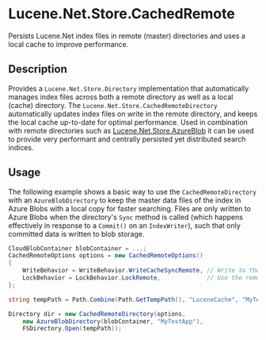 # Lucene.Net.Store.CachedRemote

Persists Lucene.Net index files in remote (master) directories and uses a local cache to improve performance.

## Description

Provides a `Lucene.Net.Store.Directory` implementation that automatically manages index files across both a
remote directory as well as a local (cache) directory. The `Lucene.Net.Store.CachedRemoteDirectory` automatically
updates index files on write in the remote directory, and keeps the local cache up-to-date for optimal performance.
Used in combination with remote directories such as [Lucene.Net.Store.AzureBlob](https://gitlab.com/rokeller/lucene.net.store.azureblob)
it can be used to provide very performant and centrally persisted yet distributed search indices.

## Usage

The following example shows a basic way to use the `CachedRemoteDirectory` with an `AzureBlobDirectory` to keep the
master data files of the index in Azure Blobs with a local copy for faster searching. Files are only written to Azure
Blobs when the directory's `Sync` method is called (which happens effectively in response to a `Commit()` on an
`IndexWriter`), such that only committed data is written to blob storage.

```c#
CloudBlobContainer blobContainer = ...;
CachedRemoteOptions options = new CachedRemoteOptions()
{
    WriteBehavior = WriteBehavior.WriteCacheSyncRemote, // Write to the cache and sync to the remote to commit.
    LockBehavior = LockBehavior.LockRemote,             // Use the remote directory's lock factory.
};

string tempPath = Path.Combine(Path.GetTempPath(), "LuceneCache", "MyTestApp");

Directory dir = new CachedRemoteDirectory(options,
    new AzureBlobDirectory(blobContainer, "MyTestApp"),
    FSDirectory.Open(tempPath));
```
